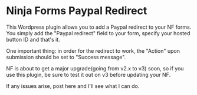 # Ninja Forms Paypal Redirect

This Wordpress plugin allows you to add a Paypal redirect to your NF forms.
You simply add the "Paypal redirect" field to your form, specify your hosted button ID and that's it.

One important thing: in order for the redirect to work, the "Action" upon submission should be set to "Success message".

NF is about to get a major upgrade(going from v2.x to v3) soon, so if you use this plugin, be sure to test it out on v3 before updating your NF.

If any issues arise, post here and I'll see what I can do.
